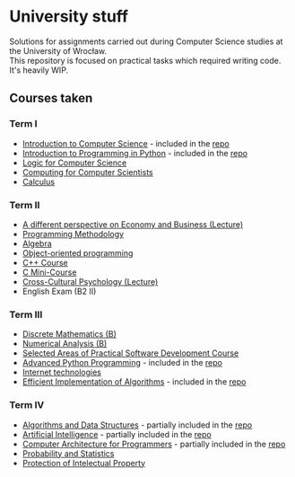 # University stuff

Solutions for assignments carried out during Computer Science studies at the University of Wrocław.  
This repository is focused on practical tasks which required writing code. It's heavily WIP.

## Courses taken

### Term I
- [Introduction to Computer Science](https://zapisy.ii.uni.wroc.pl/courses/wstep-do-informatyki-202021-zimowy) - included in the [repo](semestr%201/wdi)
- [Introduction to Programming in Python](https://zapisy.ii.uni.wroc.pl/courses/kurs-wstep-do-programowania-w-jezyku-python-202021-zimowy) - included in the [repo](semestr%201/python)
- [Logic for Computer Science](https://zapisy.ii.uni.wroc.pl/courses/logika-dla-informatykow-202021-zimowy)
- [Computing for Computer Scientists](https://zapisy.ii.uni.wroc.pl/courses/kurs-podstawowy-warsztat-informatyka-202021-zimowy)
- [Calculus](https://zapisy.ii.uni.wroc.pl/courses/analiza-matematyczna-202021-zimowy)

### Term II
- [A different perspective on Economy and Business (Lecture)](https://zapisy.ii.uni.wroc.pl/courses/o-ekonomii-i-gospodarce-inaczej-w-202021-letni)
- [Programming Methodology](https://zapisy.ii.uni.wroc.pl/courses/metody-programowania-202021-letni)
- [Algebra](https://zapisy.ii.uni.wroc.pl/courses/algebra-202021-letni)
- [Object-oriented programming](https://zapisy.ii.uni.wroc.pl/courses/programowanie-obiektowe-202021-letni)
- [C++ Course](https://zapisy.ii.uni.wroc.pl/courses/kurs-jezyka-c-202021-letni)
- [C Mini-Course](https://zapisy.ii.uni.wroc.pl/courses/minikurs-jezyka-c-202021-letni)
- [Cross-Cultural Psychology (Lecture)](https://zapisy.ii.uni.wroc.pl/courses/psychologia-miedzykulturowa-w-202021-letni)
- English Exam (B2 II)

### Term III
- [Discrete Mathematics (B)](https://zapisy.ii.uni.wroc.pl/courses/matematyka-dyskretna-l-202122-zimowy)
- [Numerical Analysis (B)](https://zapisy.ii.uni.wroc.pl/courses/analiza-numeryczna-l-202122-zimowy)
- [Selected Areas of Practical Software Development Course](https://zapisy.ii.uni.wroc.pl/courses/wybrane-elementy-praktyki-projektowania-oprogramowania-202122-zimowy)
- [Advanced Python Programming](https://zapisy.ii.uni.wroc.pl/courses/kurs-rozszerzony-jezyka-python-202122-zimowy) - included in the [repo](semestr%203/python)
- [Internet technologies](https://zapisy.ii.uni.wroc.pl/courses/kurs-www-202122-zimowy)
- [Efficient Implementation of Algorithms](https://zapisy.ii.uni.wroc.pl/courses/metody-implementacji-algorytmow-202122-zimowy) - included in the [repo](semestr%203/mia)

### Term IV
- [Algorithms and Data Structures](https://zapisy.ii.uni.wroc.pl/courses/algorytmy-i-struktury-danych-l-202122-letni) - partially included in the [repo](semestr%204/aisd)
- [Artificial Intelligence](https://zapisy.ii.uni.wroc.pl/courses/sztuczna-inteligencja-202122-letni) - partially included in the [repo](semestr%204/si)
- [Computer Architecture for Programmers](https://zapisy.ii.uni.wroc.pl/courses/architektury-systemow-komputerowych-202122-letni) - partially included in the [repo](semestr%204/ask)
- [Probability and Statistics](https://zapisy.ii.uni.wroc.pl/courses/rachunek-prawdopodobienstwa-i-statystyka-202122-letni)
- [Protection of Intelectual Property](https://zapisy.ii.uni.wroc.pl/courses/ochrona-wasnosci-intelektualnej-202122-letni)
